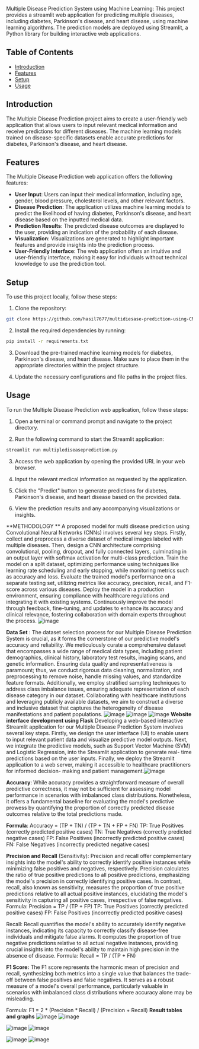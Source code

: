 



Multiple Disease Prediction System using Machine Learning: This project provides a streamlit web application for predicting multiple diseases, including diabetes, Parkinson's disease, and heart disease, using machine learning algorithms. The prediction models are deployed using Streamlit, a Python library for building interactive web applications.

## Table of Contents

- [Introduction](#introduction)
- [Features](#features)
- [Setup](#setup)
- [Usage](#usage)


## Introduction

The Multiple Disease Prediction project aims to create a user-friendly web application that allows users to input relevant medical information and receive predictions for different diseases. The machine learning models trained on disease-specific datasets enable accurate predictions for diabetes, Parkinson's disease, and heart disease.

## Features

The Multiple Disease Prediction web application offers the following features:

- **User Input**: Users can input their medical information, including age, gender, blood pressure, cholesterol levels, and other relevant factors.
- **Disease Prediction**: The application utilizes machine learning models to predict the likelihood of having diabetes, Parkinson's disease, and heart disease based on the inputted medical data.
- **Prediction Results**: The predicted disease outcomes are displayed to the user, providing an indication of the probability of each disease.
- **Visualization**: Visualizations are generated to highlight important features and provide insights into the prediction process.
- **User-Friendly Interface**: The web application offers an intuitive and user-friendly interface, making it easy for individuals without technical knowledge to use the prediction tool.

## Setup

To use this project locally, follow these steps:

1. Clone the repository:
   
```bash
git clone https://github.com/hasil7677/multidiesase-prediction-using-CNN.git
```

2. Install the required dependencies by running:
   
```bash
pip install -r requirements.txt
```

3. Download the pre-trained machine learning models for diabetes, Parkinson's disease, and heart disease. Make sure to place them in the appropriate directories within the project structure.

4. Update the necessary configurations and file paths in the project files.

## Usage

To run the Multiple Disease Prediction web application, follow these steps:

1. Open a terminal or command prompt and navigate to the project directory.

2. Run the following command to start the Streamlit application:

```bash
streamlit run multiplediseaseprediction.py
```

3. Access the web application by opening the provided URL in your web browser.

4. Input the relevant medical information as requested by the application.

5. Click the "Predict" button to generate predictions for diabetes, Parkinson's disease, and heart disease based on the provided data.

6. View the prediction results and any accompanying visualizations or insights.



**METHODOLOGY **
A proposed model for multi disease prediction using Convolutional Neural Networks 
(CNNs) involves several key steps. Firstly, collect and preprocess a diverse dataset of 
medical images labeled with multiple diseases. Then, design a CNN architecture 
comprising convolutional, pooling, dropout, and fully connected layers, culminating 
in an output layer with softmax activation for multi-class prediction. Train the model 
on a split dataset, optimizing performance using techniques like learning rate 
scheduling and early stopping, while monitoring metrics such as accuracy and loss. 
Evaluate the trained model's performance on a separate testing set, utilizing metrics 
like accuracy, precision, recall, and F1-score across various diseases. Deploy the 
model in a production environment, ensuring compliance with healthcare regulations 
and integrating it with existing systems. Continuously improve the model through 
feedback, fine-tuning, and updates to enhance its accuracy and clinical relevance, 
fostering collaboration with domain experts throughout the process.
![image](https://github.com/hasil7677/multidiesase-prediction-using-CNN/assets/89244981/56dadc8f-2ca5-410d-aa9b-ad70fb1f1a16)

**Data Set** : 
The dataset selection process for our Multiple Disease Prediction System is 
crucial, as it forms the cornerstone of our predictive model's accuracy and reliability. 
We meticulously curate a comprehensive dataset that encompasses a wide range of 
medical data types, including patient demographics, clinical history, laboratory test 
results, imaging scans, and genetic information. Ensuring data quality and 
representativeness is paramount; thus, we conduct rigorous data cleaning, 
normalization, and preprocessing to remove noise, handle missing values, and 
standardize feature formats. Additionally, we employ stratified sampling techniques 
to address class imbalance issues, ensuring adequate representation of each disease 
category in our dataset. Collaborating with healthcare institutions and leveraging 
publicly available datasets, we aim to construct a diverse and inclusive dataset that 
captures the heterogeneity of disease manifestations and patient populations. 
![image](https://github.com/hasil7677/multidiesase-prediction-using-CNN/assets/89244981/3f622790-517d-4335-91c9-3ee961ccb960)
![image](https://github.com/hasil7677/multidiesase-prediction-using-CNN/assets/89244981/248881e0-af7d-47fb-98b4-82687903c09d)
![image](https://github.com/hasil7677/multidiesase-prediction-using-CNN/assets/89244981/759063f0-e079-4ad4-a68c-65362363c176)
**Website interface development using Flask**
Developing a web-based interactive Streamlit application for our Multiple 
Disease Prediction System involves several key steps. Firstly, we design the user 
interface (UI) to enable users to input relevant patient data and visualize predictive 
model outputs. Next, we integrate the predictive models, such as Support Vector 
Machine (SVM) and Logistic Regression, into the Streamlit application to generate 
real- time predictions based on the user inputs. Finally, we deploy the Streamlit 
application to a web server, making it accessible to healthcare practitioners for 
informed decision- making and patient management.![image](https://github.com/hasil7677/multidiesase-prediction-using-CNN/assets/89244981/328e4b7e-5726-4f25-80fb-c6e5c2853250)


**Accuracy**: While accuracy provides a straightforward measure of overall predictive correctness, it may not be sufficient for assessing model performance in scenarios with imbalanced class distributions. Nonetheless, it offers a fundamental baseline for evaluating the model's predictive prowess by quantifying the proportion of correctly predicted disease outcomes relative to the total predictions made.

**Formula**: Accuracy = (TP + TN) / (TP + TN + FP + FN) TP: True Positives (correctly predicted positive cases)
TN: True Negatives (correctly predicted negative cases) FP: False Positives (incorrectly predicted positive cases) FN: False Negatives (incorrectly predicted negative cases)

**Precision and Recall** (Sensitivity): Precision and recall offer complementary insights into the model's ability to correctly identify positive instances while minimizing false positives and negatives, respectively. Precision calculates the ratio of true positive predictions to all positive predictions, emphasizing the model's precision in correctly identifying positive cases. In contrast, recall, also known as sensitivity, measures the proportion of true positive predictions relative to all actual positive instances, elucidating the model's sensitivity in capturing all positive cases, irrespective of false negatives.
Formula: Precision = TP / (TP + FP)
TP: True Positives (correctly predicted positive cases) FP: False Positives (incorrectly predicted positive cases)

Recall: Recall quantifies the model's ability to accurately identify negative instances, indicating its capacity to correctly classify disease-free individuals and mitigate false alarms. It computes the proportion of true negative predictions relative to all actual negative instances, providing crucial insights into the model's ability to maintain high precision in the absence of disease.
Formula: Recall = TP / (TP + FN)

**F1 Score:** The F1 score represents the harmonic mean of precision and recall, synthesizing both metrics into a single value that balances the trade-off between false positives and false negatives. It serves as a robust measure of a model's overall performance, particularly valuable in scenarios with imbalanced class distributions where accuracy alone may be misleading.

Formula: F1 = 2 * (Precision * Recall) / (Precision + Recall)
**Result tables and graphs**
![image](https://github.com/hasil7677/multidiesase-prediction-using-CNN/assets/89244981/cf9fb6f1-8efe-4561-9bb0-9d7a7bbce020)
![image](https://github.com/hasil7677/multidiesase-prediction-using-CNN/assets/89244981/d0454eb3-516f-49a9-b604-b33ad0844731)

![image](https://github.com/hasil7677/multidiesase-prediction-using-CNN/assets/89244981/672cf66a-57a3-487d-bba9-9ae5e0fde0c6)
![image](https://github.com/hasil7677/multidiesase-prediction-using-CNN/assets/89244981/74026973-0db5-4b61-82b5-7fe0df29c5c2)


![image](https://github.com/hasil7677/multidiesase-prediction-using-CNN/assets/89244981/35242e5d-6554-43b6-9dd8-41f4cac7e7da)
![image](https://github.com/hasil7677/multidiesase-prediction-using-CNN/assets/89244981/b242ac3e-8d1a-4cf7-8da7-8f55709cefb8)

